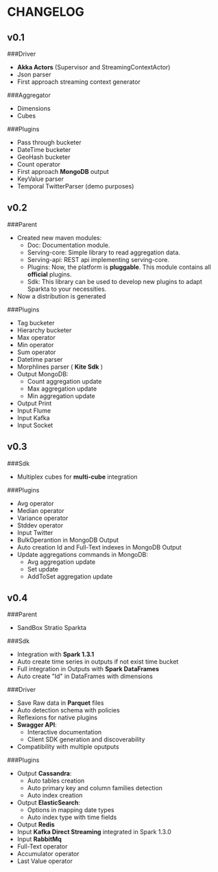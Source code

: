 # CHANGELOG


## v0.1

###Driver
- **Akka Actors** (Supervisor and StreamingContextActor)
- Json parser
- First approach streaming context generator

###Aggregator
- Dimensions
- Cubes

###Plugins
- Pass through bucketer
- DateTime bucketer
- GeoHash bucketer
- Count operator
- First approach **MongoDB** output
- KeyValue parser
- Temporal TwitterParser (demo purposes)


## v0.2

###Parent
- Created new maven modules:
    - Doc: Documentation module.
    - Serving-core: Simple library to read aggregation data.
    - Serving-api: REST api implementing serving-core.
    - Plugins: Now, the platform is **pluggable**. This module contains all **official** plugins.
    - Sdk: This library can be used to develop new plugins to adapt Sparkta to your necessities.
- Now a distribution is generated

###Plugins
- Tag bucketer
- Hierarchy bucketer
- Max operator
- Min operator
- Sum operator
- Datetime parser
- Morphlines parser ( **Kite Sdk** )
- Output MongoDB:
    - Count aggregation update
    - Max aggregation update
    - Min aggregation update
- Output Print
- Input Flume
- Input Kafka
- Input Socket


## v0.3

###Sdk
- Multiplex cubes for **multi-cube** integration

###Plugins
- Avg operator
- Median operator
- Variance operator
- Stddev operator
- Input Twitter
- BulkOperantion in MongoDB Output
- Auto creation Id and Full-Text indexes in MongoDB Output
- Update aggregations commands in MongoDB:
    - Avg aggregation update
    - Set update
    - AddToSet aggregation update


## v0.4


###Parent
- SandBox Stratio Sparkta


###Sdk
- Integration with **Spark 1.3.1**
- Auto create time series in outputs if not exist time bucket
- Full integration in Outputs with **Spark DataFrames**
- Auto create "Id" in DataFrames with dimensions


###Driver
- Save Raw data in **Parquet** files
- Auto detection schema with policies
- Reflexions for native plugins
- **Swagger API**:
    - Interactive documentation
    - Client SDK generation and discoverability
- Compatibility with multiple oputputs

###Plugins
- Output **Cassandra**:
    - Auto tables creation
    - Auto primary key and column families detection
    - Auto index creation
- Output **ElasticSearch**:
    - Options in mapping date types
    - Auto index type with time fields
- Output **Redis**
- Input **Kafka Direct Streaming** integrated in Spark 1.3.0
- Input **RabbitMq**
- Full-Text operator
- Accumulator operator
- Last Value operator


